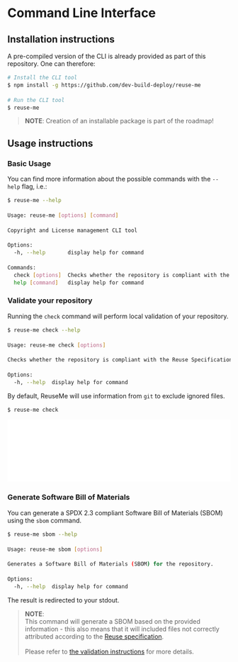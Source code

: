<!-- 
SPDX-FileCopyrightText: 2023 Kevin de Jong <monkaii@hotmail.com>

SPDX-License-Identifier: GPL-3.0-or-later
-->

# Command Line Interface

## Installation instructions

A pre-compiled version of the CLI is already provided as part of this repository. One can therefore:

```sh
# Install the CLI tool
$ npm install -g https://github.com/dev-build-deploy/reuse-me

# Run the CLI tool
$ reuse-me
```

> **NOTE**: Creation of an installable package is part of the roadmap!

## Usage instructions

### Basic Usage

You can find more information about the possible commands with the `--help` flag, i.e.:

```sh
$ reuse-me --help

Usage: reuse-me [options] [command]

Copyright and License management CLI tool

Options:
  -h, --help       display help for command

Commands:
  check [options]  Checks whether the repository is compliant with the Reuse Specification.
  help [command]   display help for command
```

### Validate your repository

Running the `check` command will perform local validation of your repository.

```sh
$ reuse-me check --help

Usage: reuse-me check [options]

Checks whether the repository is compliant with the Reuse Specification.

Options:
  -h, --help  display help for command
```

By default, ReuseMe will use information from `git` to exclude ignored files.

```sh
$ reuse-me check
```

<img src="./images/cli_example.svg">

### Generate Software Bill of Materials

You can generate a SPDX 2.3 compliant Software Bill of Materials (SBOM) using the `sbom` command.

```sh
$ reuse-me sbom --help

Usage: reuse-me sbom [options]

Generates a Software Bill of Materials (SBOM) for the repository.

Options:
  -h, --help  display help for command
```

The result is redirected to your stdout.

> **NOTE**:\
This command will generate a SBOM based on the provided information - this also means that it will included files not correctly attributed according to the [Reuse specification].\
\
Please refer to [the validation instructions](#validate-your-repository) for more details.

[Reuse specification]: https://reuse.software/spec/